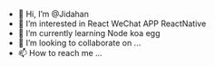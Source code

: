 - 👋 Hi, I’m @Jidahan
- 👀 I’m interested in React WeChat APP ReactNative
- 🌱 I’m currently learning Node koa egg
- 💞️ I’m looking to collaborate on ...
- 📫 How to reach me ...

<!---
Jidahan/Jidahan is a ✨ special ✨ repository because its `README.md` (this file) appears on your GitHub profile.
You can click the Preview link to take a look at your changes.
--->
